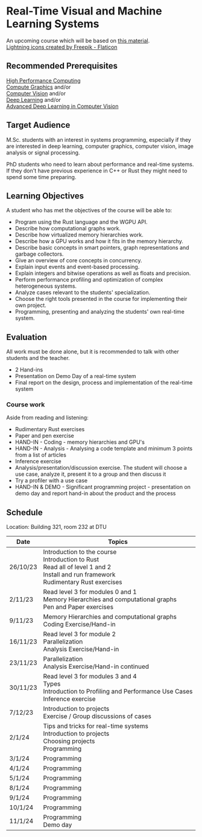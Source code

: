 # Real-Time Visual and Machine Learning Systems

An upcoming course which will be based on [this material](absorensen.github.io/the-guide).  
<a href="https://www.flaticon.com/free-icons/lightning" title="lightning icons">Lightning icons created by Freepik - Flaticon</a>

## Recommended Prerequisites
[High Performance Computing](https://kurser.dtu.dk/course/2023-2024/02614)  
[Compute Graphics](https://kurser.dtu.dk/course/02561) and/or  
[Computer Vision](https://kurser.dtu.dk/course/2023-2024/02504) and/or  
[Deep Learning](https://kurser.dtu.dk/course/02456) and/or  
[Advanced Deep Learning in Computer Vision](https://kurser.dtu.dk/course/2023-2024/02501)

## Target Audience

M.Sc. students with an interest in systems programming, especially if they are
interested in deep learning, computer graphics, computer vision, image analysis or signal processing.

PhD students who need to learn about performance and real-time systems. If they don't have previous
experience in C++ or Rust they might need to spend some time preparing.

## Learning Objectives

A student who has met the objectives of the course will be able to:

* Program using the Rust language and the WGPU API.
* Describe how computational graphs work.
* Describe how virtualized memory hierarchies work.
* Describe how a GPU works and how it fits in the memory hierarchy.
* Describe basic concepts in smart pointers, graph representations and garbage collectors.
* Give an overview of core concepts in concurrency.
* Explain input events and event-based processing.
* Explain integers and bitwise operations as well as floats and precision.
* Perform performance profiling and optimization of complex heterogeneous systems.
* Analyze cases relevant to the students' specialization.
* Choose the right tools presented in the course for implementing their own project.
* Programming, presenting and analyzing the students' own real-time system.

## Evaluation
All work must be done alone, but it is recommended to talk with other students and the teacher.

* 2 Hand-ins
* Presentation on Demo Day of a real-time system
* Final report on the design, process and implementation of the real-time system

### Course work
Aside from reading and listening:  

* Rudimentary Rust exercises
* Paper and pen exercise
* HAND-IN - Coding - memory hierarchies and GPU's
* HAND-IN - Analysis - Analysing a code template and minimum 3 points from a list of articles
* Inference exercise
* Analysis/presentation/discussion exercise. The student will choose a use case,
analyze it, present it to a group and then discuss it  
* Try a profiler with a use case
* HAND-IN & DEMO - Significant programming project - presentation on demo day
and report hand-in about the product and the process

## Schedule
Location: Building 321, room 232 at DTU

Date      | Topics
----------|-----------
26/10/23  | Introduction to the course <br> Introduction to Rust <br> Read all of level 1 and 2 <br> Install and run framework <br> Rudimentary Rust exercises
2/11/23 | Read level 3 for modules 0 and 1 <br> Memory Hierarchies and computational graphs <br> Pen and Paper exercises
9/11/23 | Memory Hierarchies and computational graphs <br> Coding Exercise/Hand-in
16/11/23 | Read level 3 for module 2 <br> Parallelization <br> Analysis Exercise/Hand-in
23/11/23 | Parallelization <br> Analysis Exercise/Hand-in continued
30/11/23 | Read level 3 for modules 3 and 4 <br> Types <br> Introduction to Profiling and Performance Use Cases <br> Inference exercise
7/12/23 | Introduction to projects <br> Exercise / Group discussions of cases
2/1/24 | Tips and tricks for real-time systems <br> Introduction to projects <br> Choosing projects <br> Programming  
3/1/24 | Programming
4/1/24 | Programming
5/1/24 | Programming  
8/1/24 | Programming  
9/1/24 | Programming  
10/1/24 | Programming  
11/1/24 | Programming <br> Demo day  
